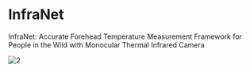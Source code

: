 # InfraNet
InfraNet: Accurate Forehead Temperature Measurement Framework for People in the Wild with Monocular Thermal Infrared Camera


![2](https://github.com/aaalds/InfraNet/assets/92625242/c5b6f4e9-38af-40d4-a6fa-016ffc2c7287)
